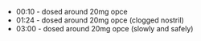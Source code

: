 * 00:10 - dosed around 20mg opce
* 01:24 - dosed around 20mg opce (clogged nostril)
* 03:00 - dosed around 20mg opce (slowly and safely)